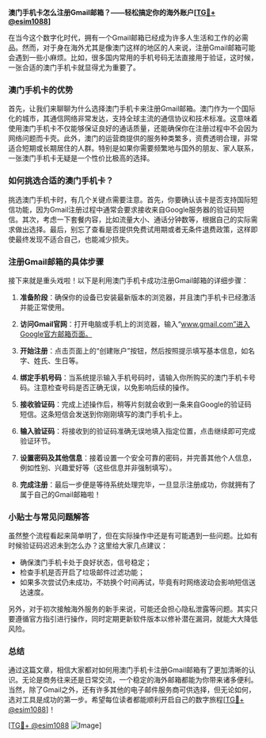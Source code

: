 **澳门手机卡怎么注册Gmail邮箱？——轻松搞定你的海外账户[[TG💪+ @esim1088](https://t.me/s/esim1088)]**

在当今这个数字化时代，拥有一个Gmail邮箱已经成为许多人生活和工作的必需品。然而，对于身在海外尤其是像澳门这样的地区的人来说，注册Gmail邮箱可能会遇到一些小麻烦。比如，很多国内常用的手机号码无法直接用于验证，这时候，一张合适的澳门手机卡就显得尤为重要了。

### 澳门手机卡的优势

首先，让我们来聊聊为什么选择澳门手机卡来注册Gmail邮箱。澳门作为一个国际化的城市，其通信网络非常发达，支持全球主流的通信协议和技术标准。这意味着使用澳门手机卡不仅能够保证良好的通话质量，还能确保你在注册过程中不会因为网络问题而卡壳。此外，澳门的运营商提供的服务种类繁多，资费透明合理，非常适合短期或长期居住的人群。特别是如果你需要频繁地与国外的朋友、家人联系，一张澳门手机卡无疑是一个性价比极高的选择。

### 如何挑选合适的澳门手机卡？

挑选澳门手机卡时，有几个关键点需要注意。首先，你要确认该卡是否支持国际短信功能，因为Gmail注册过程中通常会要求接收来自Google服务器的验证码短信。其次，考虑一下套餐内容，比如流量大小、通话分钟数等，根据自己的实际需求做出选择。最后，别忘了查看是否提供免费试用期或者无条件退费政策，这样即使最终发现不适合自己，也能减少损失。

### 注册Gmail邮箱的具体步骤

接下来就是重头戏啦！以下是利用澳门手机卡成功注册Gmail邮箱的详细步骤：

1. **准备阶段**：确保你的设备已安装最新版本的浏览器，并且澳门手机卡已经激活并能正常使用。
   
2. **访问Gmail官网**：打开电脑或手机上的浏览器，输入“www.gmail.com”进入Google官方邮箱页面。

3. **开始注册**：点击页面上的“创建账户”按钮，然后按照提示填写基本信息，如名字、姓氏、生日等。

4. **绑定手机号码**：当系统提示输入手机号码时，请输入你所购买的澳门手机卡号码。注意检查号码是否正确无误，以免影响后续的操作。

5. **接收验证码**：完成上述操作后，稍等片刻就会收到一条来自Google的验证码短信。这条短信会发送到你刚刚填写的澳门手机卡上。

6. **输入验证码**：将接收到的验证码准确无误地填入指定位置，点击继续即可完成验证环节。

7. **设置密码及其他信息**：接着设置一个安全可靠的密码，并完善其他个人信息，例如性别、兴趣爱好等（这些信息并非强制填写）。

8. **完成注册**：最后一步便是等待系统处理完毕，一旦显示注册成功，你就拥有了属于自己的Gmail邮箱啦！

### 小贴士与常见问题解答

虽然整个流程看起来简单明了，但在实际操作中还是有可能遇到一些问题。比如有时候验证码迟迟未到怎么办？这里给大家几点建议：
- 确保澳门手机卡处于良好状态，信号稳定；
- 检查手机是否开启了垃圾邮件过滤功能；
- 如果多次尝试仍未成功，不妨换个时间再试，毕竟有时网络波动会影响短信送达速度。

另外，对于初次接触海外服务的新手来说，可能还会担心隐私泄露等问题。其实只要遵循官方指引进行操作，同时定期更新软件版本以修补潜在漏洞，就能大大降低风险。

### 总结

通过这篇文章，相信大家都对如何用澳门手机卡注册Gmail邮箱有了更加清晰的认识。无论是商务往来还是日常交流，一个稳定的海外邮箱都能为你带来诸多便利。当然，除了Gmail之外，还有许多其他的电子邮件服务商可供选择，但无论如何，选对工具是成功的第一步。希望每位读者都能顺利开启自己的数字旅程[[TG💪+ @esim1088](https://t.me/s/esim1088)]！

[[TG💪+ @esim1088](https://t.me/s/esim1088) ![Image](https://i.postimg.cc/4NQfJmqS/Snipaste-2025-05-13-00-14-12.png)]